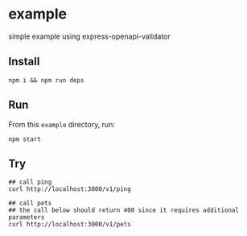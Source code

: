 # example

simple example using express-openapi-validator

## Install

```shell
npm i && npm run deps
```

## Run

From this `example` directory, run:

```shell
npm start
```

## Try

```shell
## call ping
curl http://localhost:3000/v1/ping

## call pets
## the call below should return 400 since it requires additional parameters
curl http://localhost:3000/v1/pets
```
